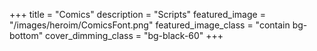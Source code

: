 +++
title = "Comics"
description = "Scripts"
featured_image = "/images/heroim/ComicsFont.png"
featured_image_class = "contain bg-bottom"
cover_dimming_class = "bg-black-60"
+++